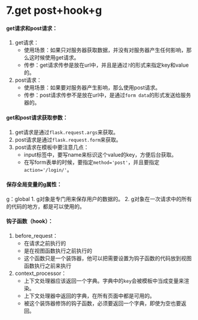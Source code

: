 # 7.get post+hook+g

#### get请求和post请求：

1. get请求：
   * 使用场景：如果只对服务器获取数据，并没有对服务器产生任何影响，那么这时候使用get请求。
   * 传参：get请求传参是放在url中，并且是通过`?`的形式来指定key和value的。
2. post请求：
   * 使用场景：如果要对服务器产生影响，那么使用post请求。
   * 传参：post请求传参不是放在url中，是通过`form data`的形式发送给服务器的。

#### get和post请求获取参数：

1. get请求是通过`flask.request.args`来获取。
2. post请求是通过`flask.request.form`来获取。
3. post请求在模板中要注意几点：
   * input标签中，要写name来标识这个value的key，方便后台获取。
   * 在写form表单的时候，要指定`method='post'`，并且要指定`action='/login/'`。

#### 保存全局变量的g属性：

g：global 1. g对象是专门用来保存用户的数据的。 2. g对象在一次请求中的所有的代码的地方，都是可以使用的。

#### 钩子函数（hook）：

1. before\_request：
   * 在请求之前执行的
   * 是在视图函数执行之前执行的
   * 这个函数只是一个装饰器，他可以把需要设置为钩子函数的代码放到视图函数执行之前来执行
2. context\_processor：
   * 上下文处理器应该返回一个字典。字典中的`key`会被模板中当成变量来渲染。
   * 上下文处理器中返回的字典，在所有页面中都是可用的。
   * 被这个装饰器修饰的钩子函数，必须要返回一个字典，即使为空也要返回。


